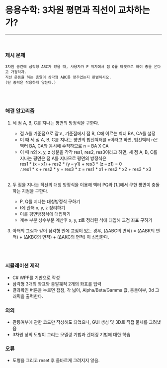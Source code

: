 # 응용수학: 3차원 평면과 직선이 교차하는가?
<hr>
<br>

### 제시 문제
```
3차원 공간에 삼각형 ABC가 있을 때, 사용자가 P 위치에서 점 Q를 타겟으로 하여 총을 쏜다고 가정하자.
직선 운동을 하는 총알이 삼각형 ABC를 맞추었는지 판별하시오.
(단 중력은 작용하지 않는다.)
```

<br><br>

### 해결 알고리즘
1. 세 점 A, B, C를 지나는 평면의 방정식을 구한다.
    - 점 A를 기준점으로 잡고, 기준점에서 점 B, C에 이르는 벡터 BA, CA를 설정
    - 이 때 세 점 A, B, C를 지나는 평면의 법선벡터를 n이라고 하면, 법선벡터 n은 벡터 BA, CA와 동시에 수직하므로 n = BA X CA
    - 이 때 n의 x, y, z 성분을 각각 res1, res2, res3이라고 하면, 세 점 A, B, C를 지나는
   평면은 점 A를 지나므로 평면의 방정식은 <br>
   res1 * (x - x1) + res2 * (y – y1) + res3 * (z – z1) = 0 <br>
   ∴res1 * x + res2 * y + res3 * z = res1 * x1 + res2 * x2 + res3 * x3
   <br>
   
2. 두 점을 지나는 직선의 대칭 방정식을 이용해 벡터 PQ와 [1.]에서 구한 평면이 충돌하는 지점을 구한다.
    - P, Q를 지나는 대칭방정식 구하기
    - t에 관해 x, y, z 정리하기
    - 이를 평면방정식에 대입하기
    - 계수 부분 상수부분 계산후 x, y, z로 정리된 식에 대입해 교점 좌표 구하기
  
3. 아래의 그림과 같이 삼각형 안에 교점이 있는 경우, (∆ABC의 면적) = (∆ABK의 면적) + (∆KBC의 면적) + (∆AKC의 면적) 이 성립한다. 

<br><br>

### 시뮬레이션 제작
- C# WPF를 기반으로 작성
- 삼각형 3개의 좌표와 총알궤적 2개의 좌표를 입력
- 결과확인 버튼을 누르면 접점, 각 넓이, Alpha/Beta/Gamma 값, 충돌여부, 3d 그래픽을 출력한다.


### 의의
 - 관통여부에 관한 코드만 작성해도 되었으나, GUI 생성 및 3D로 직접 물체를 그려냈음
 - 3차원 상의 도형이 그리는 모델링 기법과 렌더링 기법에 대한 학습


### 오류
 - 도형을 그리고 reset 후 올바르게 그려지지 않음.
